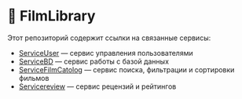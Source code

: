 # 🎥 FilmLibrary

Этот репозиторий содержит ссылки на связанные сервисы:

- [ServiceUser](https://github.com/Perceva1e/ServiceUser) — сервис управления пользователями
- [ServiceBD](https://github.com/Perceva1e/ServiceBD) — сервис работы с базой данных
- [ServiceFilmCatolog](https://github.com/Perceva1e/ServiceFilmCatolog) — сервис поиска, фильтрации и сортировки фильмов
- [Servicereview](https://github.com/Perceva1e/ServiceReview) — cервис рецензий и рейтингов
